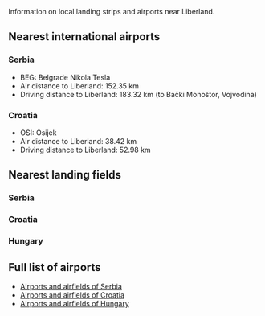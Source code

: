 Information on local landing strips and airports near Liberland.

## Nearest international airports
### Serbia
- BEG: Belgrade Nikola Tesla
 - Air distance to Liberland: 152.35 km
 - Driving distance to Liberland: 183.32 km (to Bački Monoštor, Vojvodina)

### Croatia
- OSI: Osijek
 - Air distance to Liberland: 38.42 km
 - Driving distance to Liberland: 52.98 km

## Nearest landing fields
### Serbia

### Croatia

### Hungary

Full list of airports
------------
- [Airports and airfields of Serbia](https://en.wikipedia.org/wiki/List_of_airports_and_airstrips_in_Serbia)
- [Airports and airfields of Croatia](https://en.wikipedia.org/wiki/List_of_airports_in_Croatia)
- [Airports and airfields of Hungary](https://en.wikipedia.org/wiki/List_of_airports_in_Hungary)
